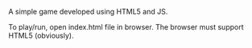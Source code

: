 A simple game developed using HTML5 and JS.

To play/run, open index.html file in browser. The browser must support HTML5 (obviously).

